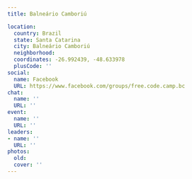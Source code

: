 ```yaml
---
title: Balneário Camboriú

location:
  country: Brazil
  state: Santa Catarina
  city: Balneário Camboriú
  neighborhood: 
  coordinates: -26.992439, -48.633978
  plusCode: ''
social:
  name: Facebook
  URL: https://www.facebook.com/groups/free.code.camp.bc
chat:
  name: ''
  URL: ''
event:
  name: ''
  URL: ''
leaders:
- name: ''
  URL: ''
photos:
  old: 
  cover: ''
---
```

